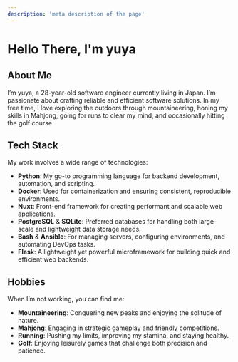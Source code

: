 ```yaml
---
description: 'meta description of the page'
--- 
```

# Hello There, I'm yuya

## About Me
I’m yuya, a 28-year-old software engineer currently living in Japan. I’m passionate about crafting reliable and efficient software solutions. In my free time, I love exploring the outdoors through mountaineering, honing my skills in Mahjong, going for runs to clear my mind, and occasionally hitting the golf course.

## Tech Stack
My work involves a wide range of technologies:
- **Python**: My go-to programming language for backend development, automation, and scripting.
- **Docker**: Used for containerization and ensuring consistent, reproducible environments.
- **Nuxt**: Front-end framework for creating performant and scalable web applications.
- **PostgreSQL** & **SQLite**: Preferred databases for handling both large-scale and lightweight data storage needs.
- **Bash** & **Ansible**: For managing servers, configuring environments, and automating DevOps tasks.
- **Flask**: A lightweight yet powerful microframework for building quick and efficient web backends.

## Hobbies
When I’m not working, you can find me:
- **Mountaineering**: Conquering new peaks and enjoying the solitude of nature.
- **Mahjong**: Engaging in strategic gameplay and friendly competitions.
- **Running**: Pushing my limits, improving my stamina, and staying healthy.
- **Golf**: Enjoying leisurely games that challenge both precision and patience.